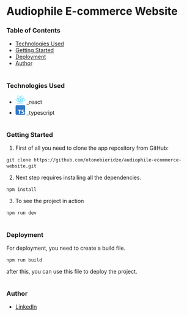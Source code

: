 # Audiophile E-commerce Website

### Table of Contents

- [Technologies Used](#Technologies-Used)
- [Getting Started](#Getting-Started)
- [Deployment](#Deployment)
- [Author](#Author)

#

### Technologies Used

- <img src="readme/react.png" width="25" style="top: 8px" /> _react
- <img src="readme/typescript.png" width="25" style="top: 8px" /> _typescript

#

### Getting Started

1. First of all you need to clone the app repository from GitHub:

```
git clone https://github.com/otonebieridze/audiophile-ecommerce-website.git
```

2. Next step requires installing all the dependencies.

```
npm install
```

3. To see the project in action

```
npm run dev
```

#

### Deployment

For deployment, you need to create a build file.

```
npm run build
```

after this, you can use this file to deploy the project.

#

### Author

- [LinkedIn](https://www.linkedin.com/in/oto-nebieridze-8aa504219/)
